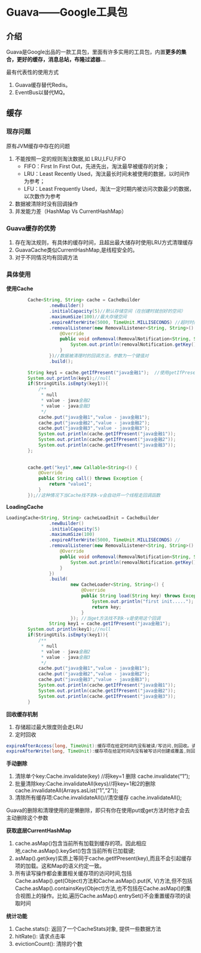 # Guava——Google工具包

## 介绍
Guava是Google出品的一款工具包，里面有许多实用的工具包，内置**更多的集合，更好的缓存，消息总站，布隆过滤器...**

最有代表性的使用方式
1. Guava缓存替代Redis。
2. EventBus以替代MQ。

## 缓存
### 现存问题
原有JVM缓存中存在的问题
1. 不能按照一定的规则淘汰数据,如 LRU,LFU,FIFO
   * FIFO：First In First Out，先进先出，淘汰最早被缓存的对象；
   * LRU：Least Recently Used，淘汰最长时间未被使用的数据，以时间作为参考；
   * LFU：Least Frequently Used，淘汰一定时期内被访问次数最少的数据，以次数作为参考
2. 数据被清除时没有回调操作
3. 并发能力差（HashMap Vs CurrentHashMap）

### Guava缓存的优势
1. 存在淘汰规则，有具体的缓存时间，且超出最大储存时使用LRU方式清理缓存
2. GuavaCache类似CurrentHashMap,是线程安全的。
3. 对于不同情况均有回调方法

### 具体使用

**使用Cache**
```java
        Cache<String, String> cache = CacheBuilder
                .newBuilder()
                .initialCapacity(5)//默认存储空间（在创建时就创好的空间）
                .maximumSize(100)//最大存储空间
                .expireAfterWrite(5000, TimeUnit.MILLISECONDS) //超时时间
                .removalListener(new RemovalListener<String, String>() {
                    @Override
                    public void onRemoval(RemovalNotification<String, String> removalNotification) {
                        System.out.println(removalNotification.getKey() + ":remove==> :" + removalNotification.getValue());
                    }
                })//数据被清理时的回调方法，参数为一个键值对
                .build();
                
        String key1 = cache.getIfPresent("java金融1");  //使用getIfPresent
        System.out.println(key1);//null
        if(StringUtils.isEmpty(key1)){
            /**
             * null
             * value - java金融2
             * value - java金融3
             */
            cache.put("java金融1","value - java金融1");
            cache.put("java金融2","value - java金融2");
            cache.put("java金融3","value - java金融3");
            System.out.println(cache.getIfPresent("java金融1"));
            System.out.println(cache.getIfPresent("java金融2"));
            System.out.println(cache.getIfPresent("java金融3"));
        };
        
        
        cache.get("key1",new Callable<String>() {
            @Override
            public String call() throws Exception {
                return "value1";
            }
        });//这种情况下当Cache找不到k-v会自动开一个线程走回调函数
```



**LoadingCache**
```java
LoadingCache<String, String> cacheLoadInit = CacheBuilder
                .newBuilder()
                .initialCapacity(5)
                .maximumSize(100)
                .expireAfterWrite(5000, TimeUnit.MILLISECONDS) //
                .removalListener(new RemovalListener<String, String>() {
                    @Override
                    public void onRemoval(RemovalNotification<String, String> removalNotification) {
                        System.out.println(removalNotification.getKey() + ":remove==> :" + removalNotification.getValue());
                    }
                })
                .build(
                        new CacheLoader<String, String>() {
                            @Override
                            public String load(String key) throws Exception {
                                System.out.println("first init.....");
                                return key;
                            }
                        }); //当get方法找不到k-v是使用这个回调
                String key1 = cache.getIfPresent("java金融1");
        System.out.println(key1);//null
        if(StringUtils.isEmpty(key1)){
            /**
             * null
             * value - java金融2
             * value - java金融3
             */
            cache.put("java金融1","value - java金融1");
            cache.put("java金融2","value - java金融2");
            cache.put("java金融3","value - java金融3");
            System.out.println(cache.getIfPresent("java金融1"));
            System.out.println(cache.getIfPresent("java金融2"));
            System.out.println(cache.getIfPresent("java金融3"));
        }
```

**回收缓存机制**
1. 存储超过最大限度则会走LRU
2. 定时回收
```java
expireAfterAccess(long, TimeUnit):缓存项在给定时间内没有被读/写访问,则回收。请注意这种缓存的回收顺序和基于大小回收一样
expireAfterWrite(long, TimeUnit):缓存项在给定时间内没有被写访问创建或覆盖,则回收。如果认为缓存数据总是在固定时候后变得陈旧不可用,这种回收方式是可取的
```

**手动删除**

1. 清除单个key:Cache.invalidate(key) //将key=1 删除 cache.invalidate(“1”); 
2. 批量清除key:Cache.invalidateAll(keys)//将key=1和2的删除 cache.invalidateAll(Arrays.asList(“1”,“2”));
3. 清除所有缓存项:Cache.invalidateAll()//清空缓存 cache.invalidateAll();

Guava的删除和清理使用的是懒删除，即只有你在使用put或get方法时他才会去主动删除这个参数


**获取底层CurrentHashMap**

1. cache.asMap()包含当前所有加载到缓存的项。因此相应地,cache.asMap().keySet()包含当前所有已加载键; 
2. asMap().get(key)实质上等同于cache.getIfPresent(key),而且不会引起缓存项的加载。这和Map的语义约定一致。 
3. 所有读写操作都会重置相关缓存项的访问时间,包括Cache.asMap().get(Object)方法和Cache.asMap().put(K, V)方法,但不包括Cache.asMap().containsKey(Object)方法,也不包括在Cache.asMap()的集合视图上的操作。比如,遍历Cache.asMap().entrySet()不会重置缓存项的读取时间


**统计功能**
1. Cache.stats(): 返回了一个CacheStats对象, 提供一些数据方法 
2. hitRate(): 请求点击率 
3. evictionCount(): 清除的个数
